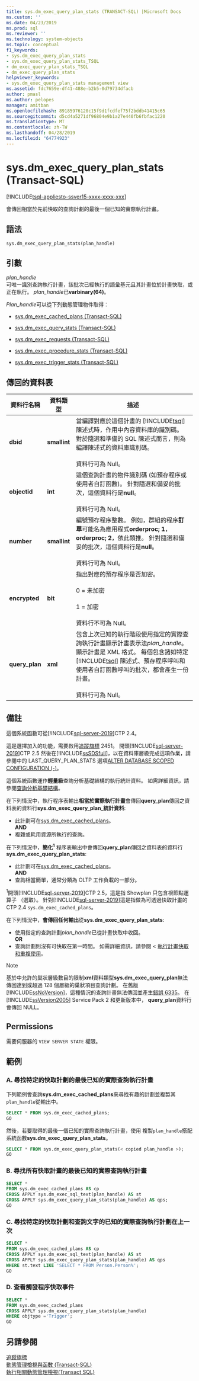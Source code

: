 ```yaml
---
title: sys.dm_exec_query_plan_stats (TRANSACT-SQL) |Microsoft Docs
ms.custom: ''
ms.date: 04/23/2019
ms.prod: sql
ms.reviewer: ''
ms.technology: system-objects
ms.topic: conceptual
f1_keywords:
- sys.dm_exec_query_plan_stats
- sys.dm_exec_query_plan_stats_TSQL
- dm_exec_query_plan_stats_TSQL
- dm_exec_query_plan_stats
helpviewer_keywords:
- sys.dm_exec_query_plan_stats management view
ms.assetid: fdc7659e-df41-488e-b2b5-0d79734dfacb
author: pmasl
ms.author: pelopes
manager: amitban
ms.openlocfilehash: 89185976120c15f9d1fcdfef75f2bddb41415c65
ms.sourcegitcommit: d5cd4a5271df96804e9b1a27e440fb6fbfac1220
ms.translationtype: MT
ms.contentlocale: zh-TW
ms.lasthandoff: 04/28/2019
ms.locfileid: "64774923"
---
```

# <a name="sysdmexecqueryplanstats-transact-sql"></a>sys.dm_exec_query_plan_stats (Transact-SQL)
[!INCLUDE[tsql-appliesto-ssver15-xxxx-xxxx-xxx](../../includes/tsql-appliesto-ssver15-asdb-xxxx-xxx.md)]

會傳回相當於先前快取的查詢計劃的最後一個已知的實際執行計畫。 

## <a name="syntax"></a>語法

```
sys.dm_exec_query_plan_stats(plan_handle)  
``` 

## <a name="arguments"></a>引數 
*plan_handle*  
可唯一識別查詢執行計畫，該批次已經執行的語彙基元且其計畫位於計畫快取，或正在執行。 *plan_handle*已**varbinary(64)**。   

*Plan_handle*可以從下列動態管理物件取得：  
  
-   [sys.dm_exec_cached_plans &#40;Transact-SQL&#41;](../../relational-databases/system-dynamic-management-views/sys-dm-exec-cached-plans-transact-sql.md)  
  
-   [sys.dm_exec_query_stats &#40;Transact-SQL&#41;](../../relational-databases/system-dynamic-management-views/sys-dm-exec-query-stats-transact-sql.md)  
  
-   [sys.dm_exec_requests &#40;Transact-SQL&#41;](../../relational-databases/system-dynamic-management-views/sys-dm-exec-requests-transact-sql.md)  

-   [sys.dm_exec_procedure_stats &#40;Transact-SQL&#41;](../../relational-databases/system-dynamic-management-views/sys-dm-exec-procedure-stats-transact-sql.md)  

-   [sys.dm_exec_trigger_stats &#40;Transact-SQL&#41;](../../relational-databases/system-dynamic-management-views/sys-dm-exec-trigger-stats-transact-sql.md)  

## <a name="table-returned"></a>傳回的資料表

|資料行名稱|資料類型|描述|  
|-----------------|---------------|-----------------|
|**dbid**|**smallint**|當編譯對應於這個計畫的 [!INCLUDE[tsql](../../includes/tsql-md.md)] 陳述式時，作用中內容資料庫的識別碼。 對於隨選和準備的 SQL 陳述式而言，則為編譯陳述式的資料庫識別碼。<br /><br /> 資料行可為 Null。|  
|**objectid**|**int**|這個查詢計畫的物件識別碼 (如預存程序或使用者自訂函數)。 針對隨選和備妥的批次，這個資料行是**null**。<br /><br /> 資料行可為 Null。|  
|**number**|**smallint**|編號預存程序整數。 例如，群組的程序**訂單**可能名為應用程式**orderproc; 1**， **orderproc; 2**，依此類推。 針對隨選和備妥的批次，這個資料行是**null**。<br /><br /> 資料行可為 Null。|  
|**encrypted**|**bit**|指出對應的預存程序是否加密。<br /><br /> 0 = 未加密<br /><br /> 1 = 加密<br /><br /> 資料行不可為 Null。|  
|**query_plan**|**xml**|包含上次已知的執行階段使用指定的實際查詢執行計畫顯示計畫表示法*plan_handle*。 顯示計畫是 XML 格式。 每個包含諸如特定 [!INCLUDE[tsql](../../includes/tsql-md.md)] 陳述式、預存程序呼叫和使用者自訂函數呼叫的批次，都會產生一份計畫。<br /><br /> 資料行可為 Null。| 

## <a name="remarks"></a>備註
這個系統函數可從[!INCLUDE[sql-server-2019](../../includes/sssqlv15-md.md)]CTP 2.4。

這是選擇加入的功能，需要啟用[追蹤旗標](../../t-sql/database-console-commands/dbcc-traceon-trace-flags-transact-sql.md) 2451。 開頭[!INCLUDE[sql-server-2019](../../includes/sssqlv15-md.md)]CTP 2.5 然後在[!INCLUDE[ssSDSfull](../../includes/sssdsfull-md.md)]，以在資料庫層級完成這項作業，請參閱中的 LAST_QUERY_PLAN_STATS 選項[ALTER DATABASE SCOPED CONFIGURATION &#40;-&#41;](../../t-sql/statements/alter-database-scoped-configuration-transact-sql.md)。

這個系統函數運作**輕量級**查詢分析基礎結構的執行統計資料。 如需詳細資訊，請參閱[查詢分析基礎結構](../../relational-databases/performance/query-profiling-infrastructure.md)。  

在下列情況中，執行程序表輸出**相當於實際執行計畫**會傳回**query_plan**傳回之資料表的資料行**sys.dm_exec_query_plan_統計資料**:  

-   此計劃可在[sys.dm_exec_cached_plans](../../relational-databases/system-dynamic-management-views/sys-dm-exec-cached-plans-transact-sql.md)。     
    **AND**    
-   複雜或耗用資源所執行的查詢。

在下列情況中，**簡化<sup>1</sup>** 程序表輸出中會傳回**query_plan**傳回之資料表的資料行**sys.dm_exec_query_plan_stats**:  

-   此計劃可在[sys.dm_exec_cached_plans](../../relational-databases/system-dynamic-management-views/sys-dm-exec-cached-plans-transact-sql.md)。     
    **AND**    
-   查詢相當簡單，通常分類為 OLTP 工作負載的一部分。

<sup>1</sup>開頭[!INCLUDE[sql-server-2019](../../includes/sssqlv15-md.md)]CTP 2.5，這是指 Showplan 只包含根節點運算子 （選取）。 針對[!INCLUDE[sql-server-2019](../../includes/sssqlv15-md.md)]這是指做為可透過快取計畫的 CTP 2.4 `sys.dm_exec_cached_plans`。

在下列情況中，**會傳回任何輸出**從**sys.dm_exec_query_plan_stats**:

-   使用指定的查詢計劃*plan_handle*已從計畫快取中收回。     
    **OR**    
-   查詢計劃則沒有可快取在第一時間。 如需詳細資訊，請參閱 <<c0> [ 執行計畫快取和重複使用](../../relational-databases/query-processing-architecture-guide.md#execution-plan-caching-and-reuse)。
  
> [!NOTE] 
> 基於中允許的巢狀層級數目的限制**xml**資料類型**sys.dm_exec_query_plan**無法傳回達到或超過 128 個層級的巢狀項目查詢計劃。 在舊版[!INCLUDE[ssNoVersion](../../includes/ssnoversion-md.md)]，這種情況的查詢計畫無法傳回並產生[錯誤 6335](../../relational-databases/errors-events/database-engine-events-and-errors.md#errors-6000-to-6999)。 在  [!INCLUDE[ssVersion2005](../../includes/ssversion2005-md.md)] Service Pack 2 和更新版本中， **query_plan**資料行會傳回 NULL。  

## <a name="permissions"></a>Permissions  
 需要伺服器的 `VIEW SERVER STATE` 權限。  

## <a name="examples"></a>範例  
  
### <a name="a-looking-at-last-known-actual-query-execution-plan-for-a-specific-cached-plan"></a>A. 尋找特定的快取計劃的最後已知的實際查詢執行計畫  
 下列範例會查詢**sys.dm_exec_cached_plans**來尋找有趣的計劃並複製其`plan_handle`從輸出中。  
  
```sql  
SELECT * FROM sys.dm_exec_cached_plans;  
GO  
```  
  
然後，若要取得的最後一個已知的實際查詢執行計畫，使用 複製`plan_handle`搭配系統函數**sys.dm_exec_query_plan_stats**。  
  
```sql  
SELECT * FROM sys.dm_exec_query_plan_stats(< copied plan_handle >);  
GO  
```   

### <a name="b-looking-at-last-known-actual-query-execution-plan-for-all-cached-plans"></a>B. 尋找所有快取計畫的最後已知的實際查詢執行計畫
  
```sql  
SELECT *   
FROM sys.dm_exec_cached_plans AS cp
CROSS APPLY sys.dm_exec_sql_text(plan_handle) AS st
CROSS APPLY sys.dm_exec_query_plan_stats(plan_handle) AS qps;  
GO  
```   

### <a name="c-looking-at-last-known-actual-query-execution-plan-for-a-specific-cached-plan-and-query-text"></a>C. 尋找特定的快取計劃和查詢文字的已知的實際查詢執行計劃在上一次

```sql  
SELECT *   
FROM sys.dm_exec_cached_plans AS cp
CROSS APPLY sys.dm_exec_sql_text(plan_handle) AS st
CROSS APPLY sys.dm_exec_query_plan_stats(plan_handle) AS qps
WHERE st.text LIKE 'SELECT * FROM Person.Person%';  
GO  
```   

### <a name="d-look-at-cached-events-for-trigger"></a>D. 查看觸發程序快取事件

```sql
SELECT *
FROM sys.dm_exec_cached_plans
CROSS APPLY sys.dm_exec_query_plan_stats(plan_handle)
WHERE objtype ='Trigger';
GO
```

## <a name="see-also"></a>另請參閱
  [追蹤旗標](../../t-sql/database-console-commands/dbcc-traceon-trace-flags-transact-sql.md)  
 [動態管理檢視與函數 &#40;Transact-SQL&#41;](~/relational-databases/system-dynamic-management-views/system-dynamic-management-views.md)   
 [執行相關動態管理檢視&#40;Transact SQL&#41;](../../relational-databases/system-dynamic-management-views/execution-related-dynamic-management-views-and-functions-transact-sql.md)  

